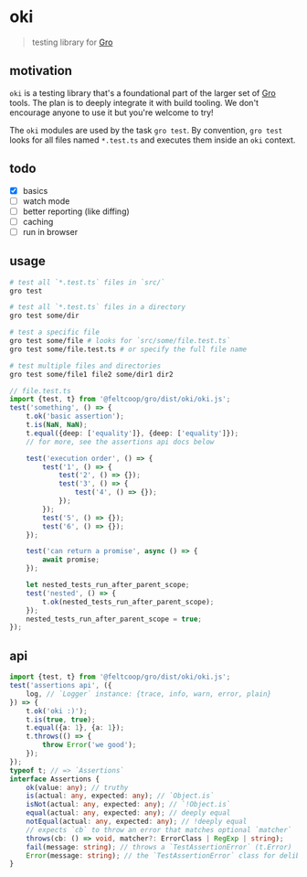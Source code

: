 # oki

> testing library for
> [Gro](https://github.com/feltcoop/gro)

## motivation

`oki` is a testing library that's a foundational part of the larger set of
[Gro](https://github.com/feltcoop/gro) tools.
The plan is to deeply integrate it with build tooling.
We don't encourage anyone to use it but you're welcome to try!

The `oki` modules are used by the task `gro test`.
By convention, `gro test` looks for all files named `*.test.ts`
and executes them inside an `oki` context.

## todo

- [x] basics
- [ ] watch mode
- [ ] better reporting (like diffing)
- [ ] caching
- [ ] run in browser

## usage

```bash
# test all `*.test.ts` files in `src/`
gro test

# test all `*.test.ts` files in a directory
gro test some/dir

# test a specific file
gro test some/file # looks for `src/some/file.test.ts`
gro test some/file.test.ts # or specify the full file name

# test multiple files and directories
gro test some/file1 file2 some/dir1 dir2
```

```ts
// file.test.ts
import {test, t} from '@feltcoop/gro/dist/oki/oki.js';
test('something', () => {
	t.ok('basic assertion');
	t.is(NaN, NaN);
	t.equal({deep: ['equality']}, {deep: ['equality']});
	// for more, see the assertions api docs below

	test('execution order', () => {
		test('1', () => {
			test('2', () => {});
			test('3', () => {
				test('4', () => {});
			});
		});
		test('5', () => {});
		test('6', () => {});
	});

	test('can return a promise', async () => {
		await promise;
	});

	let nested_tests_run_after_parent_scope;
	test('nested', () => {
		t.ok(nested_tests_run_after_parent_scope);
	});
	nested_tests_run_after_parent_scope = true;
});
```

## api

```ts
import {test, t} from '@feltcoop/gro/dist/oki/oki.js';
test('assertions api', ({
	log, // `Logger` instance: {trace, info, warn, error, plain}
}) => {
	t.ok('oki :)');
	t.is(true, true);
	t.equal({a: 1}, {a: 1});
	t.throws(() => {
		throw Error('we good');
	});
});
typeof t; // => `Assertions`
interface Assertions {
	ok(value: any); // truthy
	is(actual: any, expected: any); // `Object.is`
	isNot(actual: any, expected: any); // `!Object.is`
	equal(actual: any, expected: any); // deeply equal
	notEqual(actual: any, expected: any); // !deeply equal
	// expects `cb` to throw an error that matches optional `matcher`
	throws(cb: () => void, matcher?: ErrorClass | RegExp | string);
	fail(message: string); // throws a `TestAssertionError` (t.Error)
	Error(message: string); // the `TestAssertionError` class for deliberate fails
}
```
